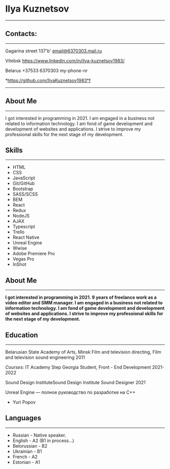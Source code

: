 # Ilya Kuznetsov

----------------



## Contacts:


- - - - - - - - - - - - - - -      - - - - - - - - - - - - - - - - - - - - - - - - - -

Gagarina street 137'b'                email@6370303.mail.ru

Vitebsk                             https://www.linkedin.com/in/ilya-kuznetsov1983/

Belarus                              +37533 6370303 my-phone-nr

*https://github.com/IlyaKuznetsov1983*f

- - - - - - - - - - - - - - -      - - - - - - - - - - - - - - - - - - - - - - - - - - 


## About Me
- - - - - - - - - - - - - - -      - - - - - - - - - - - - - - - - - - - - - - - - - - 
I got interested in programming in 2021. I am engaged in a business not related to information technology. I am fond of game development and development of websites and applications. I strive to improve my professional skills for the next stage of my development.

## Skills
- - - - - - - - - - - - - - -      - - - - - - - - - - - - - - - - - - - - - - - - - - 

* HTML
* CSS 
* JavaScript 
* Git/GitHub
* Bootstrap
* SASS/SCSS
* BEM
* React 
* Redux
* NodeJS
* AJAX 
* Typescript
* Trello
* React Native
* Unreal Engine 
* Wwise
* Adobe Premiere Pro
* Vegas Pro
* InShot


## About Me
- - - - - - - - - - - - - - -      - - - - - - - - - - - - - - - - - - - - - - - - - - 
**I got interested in programming in 2021. 9 years of freelance work as a video editor and SMM manager. I am engaged in a business not related to information technology. I am fond of game development and development of websites and applications. I strive to improve my professional skills for the next stage of my development.**


## Education
- - - - - - - - - - - - - - -      - - - - - - - - - - - - - - - - - - - - - - - - - - 
Belarusian State Academy of Arts, Minsk
Film and television directing,
Film and television sound engineering 2011

*Courses*: 
IT Academy Step Georgia
Student, Front - End Development 2021-2022


Sound Design InstituteSound Design Institute
Sound Designer 2021

Unreal Engine — полное руководство по разработке на С++
* Yuri Popov

## Languages
- - - - - - - - - - - - - - -      - - - - - - - - - - - - - - - - - - - - - - - - - - 
* Russian - Native speaker.
* English - A2 (B1 in process…)
* Belorussian - B2
* Ukrainian - B1
* French - A2
* Estonian - A1